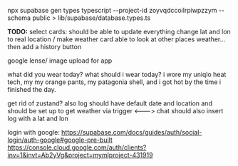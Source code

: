 npx supabase gen types typescript --project-id zoyvqdccoilrpiwpzzym --schema public > lib/supabase/database.types.ts


**TODO:**
select cards: should be able to update everything
change lat and lon to real location / make weather card able to look at other places weather... then add a history button

google lense/ image upload for app

what did you wear today?
what should i wear today?
i wore my uniqlo heat tech, my my orange pants, my patagonia shell, and i got hot by the time i finished the day.


get rid of zustand?
also log should have default date and location and should be set up to get weather via trigger   <--->
chat should also insert log with a lat and lon




login with google:
https://supabase.com/docs/guides/auth/social-login/auth-google#google-pre-built
https://console.cloud.google.com/auth/clients?inv=1&invt=Ab2yVg&project=mymlproject-431919